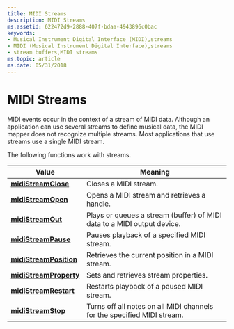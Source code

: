 ```yaml
---
title: MIDI Streams
description: MIDI Streams
ms.assetid: 622472d9-2888-407f-bdaa-4943896c0bac
keywords:
- Musical Instrument Digital Interface (MIDI),streams
- MIDI (Musical Instrument Digital Interface),streams
- stream buffers,MIDI streams
ms.topic: article
ms.date: 05/31/2018
---
```


# MIDI Streams

MIDI events occur in the context of a stream of MIDI data. Although an application can use several streams to define musical data, the MIDI mapper does not recognize multiple streams. Most applications that use streams use a single MIDI stream.

The following functions work with streams.



| Value                                            | Meaning                                                                 |
|--------------------------------------------------|-------------------------------------------------------------------------|
| [**midiStreamClose**](https://msdn.microsoft.com/library/Dd798485(v=VS.85).aspx)       | Closes a MIDI stream.                                                   |
| [**midiStreamOpen**](https://msdn.microsoft.com/library/Dd798486(v=VS.85).aspx)         | Opens a MIDI stream and retrieves a handle.                             |
| [**midiStreamOut**](https://msdn.microsoft.com/library/Dd798487(v=VS.85).aspx)           | Plays or queues a stream (buffer) of MIDI data to a MIDI output device. |
| [**midiStreamPause**](https://msdn.microsoft.com/library/Dd798488(v=VS.85).aspx)       | Pauses playback of a specified MIDI stream.                             |
| [**midiStreamPosition**](https://msdn.microsoft.com/library/Dd798489(v=VS.85).aspx) | Retrieves the current position in a MIDI stream.                        |
| [**midiStreamProperty**](https://msdn.microsoft.com/library/Dd798490(v=VS.85).aspx) | Sets and retrieves stream properties.                                   |
| [**midiStreamRestart**](https://msdn.microsoft.com/library/Dd798491(v=VS.85).aspx)   | Restarts playback of a paused MIDI stream.                              |
| [**midiStreamStop**](https://msdn.microsoft.com/library/Dd798492(v=VS.85).aspx)         | Turns off all notes on all MIDI channels for the specified MIDI stream. |



 

 

 




